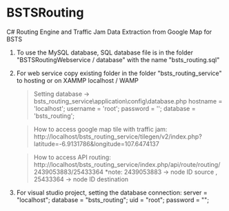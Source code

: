# BSTSRouting
C# Routing Engine and Traffic Jam Data Extraction from Google Map for BSTS

1. To use the MySQL database, SQL database file is in the folder "BSTSRoutingWebservice / database" with the name "bsts_routing.sql"

2. For web service copy existing folder in the folder "bsts_routing_service" to hosting or on XAMMP localhost / WAMP
   > Setting database -> bsts_routing_service\application\config\database.php
     hostname = 'localhost';
     username = 'root';
     password = '';
     database = 'bsts_routing';
	 
   > How to access google map tile with traffic jam:
     http://localhost/bsts_routing_service/tilegen/v2/index.php?latitude=-6.9131786&longitude=107.6474137
	 
   > How to access API routing:
     http://localhost/bsts_routing_service/index.php/api/route/routing/2439053883/25433364
	 *note: 2439053883 -> node ID source , 25433364 -> node ID destination
   
3. For visual studio project, setting the database connection:
   server = "localhost";
   database = "bsts_routing";
   uid = "root";
   password = "";           
   
